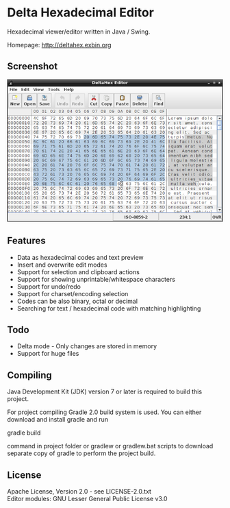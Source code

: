 Delta Hexadecimal Editor
========================

Hexadecimal viewer/editor written in Java / Swing.

Homepage: http://deltahex.exbin.org  

Screenshot
----------

![DeltaHex-Editor Screenshot](images/editor_screenshot.png?raw=true)

Features
--------

- Data as hexadecimal codes and text preview
- Insert and overwrite edit modes
- Support for selection and clipboard actions
- Support for showing unprintable/whitespace characters
- Support for undo/redo
- Support for charset/encoding selection
- Codes can be also binary, octal or decimal
- Searching for text / hexadecimal code with matching highlighting

Todo
----

- Delta mode - Only changes are stored in memory
- Support for huge files

Compiling
---------

Java Development Kit (JDK) version 7 or later is required to build this project.

For project compiling Gradle 2.0 build system is used. You can either download and install gradle and run

  gradle build

command in project folder or gradlew or gradlew.bat scripts to download separate copy of gradle to perform the project build.

License
-------

Apache License, Version 2.0 - see LICENSE-2.0.txt  
Editor modules: GNU Lesser General Public License v3.0  

